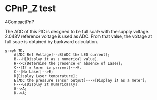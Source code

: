 # CPnP_Z test
4CompactPnP

The ADC of this PIC is designed to be full scale with the supply voltage. 2.048V reference voltage is used as ADC. From that value, the voltage at full scale is obtained by backward calculation.
```mermaid
graph TD;
    A[ADC Ref Voltage]-->B[ADC the LED current];
    B---H[Display it as a numerical value];
    H-->C{Determine the presence or absence of Laser};
    C--|If a laser is present|-->D;
    C--|No Laser|-->E;
    D[Display Laser temperature];
    E[ADC the pressure sensor output]---F[Display it as a meter];
    F---G[Display it numerically];
    G-->A;
    D-->A;
```
